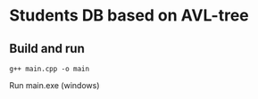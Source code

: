 # Students DB based on AVL-tree

## Build and run
```
g++ main.cpp -o main
```
Run main.exe (windows)
